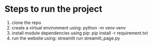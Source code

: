 # Steps to run the project

1. clone the repo
2. create a virtual environment using:
   python -m venv venv
3. install module dependencies using pip:
   pip install -r requirement.txt
4. run the website using:
   streamlit run streamlit_page.py
   
